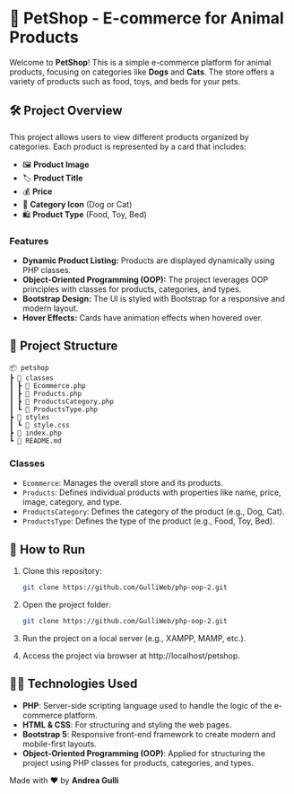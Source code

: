 # 🐾 PetShop - E-commerce for Animal Products

Welcome to **PetShop**! This is a simple e-commerce platform for animal products, focusing on categories like **Dogs** and **Cats**. The store offers a variety of products such as food, toys, and beds for your pets.

## 🛠️ Project Overview

This project allows users to view different products organized by categories. Each product is represented by a card that includes:

- 🖼️ **Product Image**
- 🏷️ **Product Title**
- 💰 **Price**
- 🐶 **Category Icon** (Dog or Cat)
- 🛍️ **Product Type** (Food, Toy, Bed)

### Features

- **Dynamic Product Listing:** Products are displayed dynamically using PHP classes.
- **Object-Oriented Programming (OOP):** The project leverages OOP principles with classes for products, categories, and types.
- **Bootstrap Design:** The UI is styled with Bootstrap for a responsive and modern layout.
- **Hover Effects:** Cards have animation effects when hovered over.

## 📂 Project Structure
```
📦 petshop
┣ 📂 classes
┃ ┣ 📜 Ecommerce.php
┃ ┣ 📜 Products.php
┃ ┣ 📜 ProductsCategory.php
┃ ┗ 📜 ProductsType.php
┣ 📂 styles
┃ ┗ 📜 style.css
┣ 📜 index.php
┗ 📜 README.md
```
### Classes

- `Ecommerce`: Manages the overall store and its products.
- `Products`: Defines individual products with properties like name, price, image, category, and type.
- `ProductsCategory`: Defines the category of the product (e.g., Dog, Cat).
- `ProductsType`: Defines the type of the product (e.g., Food, Toy, Bed).

## 🚀 How to Run

1. Clone this repository:
   ```bash
   git clone https://github.com/GulliWeb/php-oop-2.git

2. Open the project folder:
   ```bash
   git clone https://github.com/GulliWeb/php-oop-2.git

3.	Run the project on a local server (e.g., XAMPP, MAMP, etc.).

4.	Access the project via browser at http://localhost/petshop.

## 👨‍💻 Technologies Used

- **PHP**: Server-side scripting language used to handle the logic of the e-commerce platform.
- **HTML & CSS**: For structuring and styling the web pages.
- **Bootstrap 5**: Responsive front-end framework to create modern and mobile-first layouts.
- **Object-Oriented Programming (OOP)**: Applied for structuring the project using PHP classes for products, categories, and types.

Made with ❤️ by **Andrea Gulli**